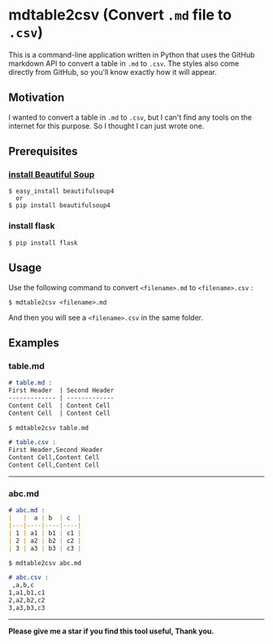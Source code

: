 # mdtable2csv (Convert `.md` file to `.csv`)

This is a command-line application written in Python that uses the GitHub markdown API to convert a table in `.md` to `.csv`. The styles also come directly from GitHub, so you'll know exactly how it will appear.

## Motivation

I wanted to convert a table in `.md` to `.csv`, but I can't find any tools on the internet for this purpose. So I thought I can just wrote one.

<!-- ## Installation

### [install Beautiful Soup](http://www.crummy.com/software/BeautifulSoup/bs4/doc/#installing-beautiful-soup)

```
$ easy_install beautifulsoup4
  or
$ pip install beautifulsoup4
``` -->

## Prerequisites

### [install Beautiful Soup](http://www.crummy.com/software/BeautifulSoup/bs4/doc/#installing-beautiful-soup)

```
$ easy_install beautifulsoup4
  or
$ pip install beautifulsoup4
```

### install flask

```
$ pip install flask
```
## Usage
Use the following command to convert `<filename>.md` to `<filename>.csv` : 

```
$ mdtable2csv <filename>.md
```

And then you will see a `<filename>.csv` in the same folder.

## Examples

### table.md
```markdown
# table.md : 
First Header  | Second Header
------------- | -------------
Content Cell  | Content Cell
Content Cell  | Content Cell

$ mdtable2csv table.md

# table.csv : 
First Header,Second Header
Content Cell,Content Cell
Content Cell,Content Cell
```
---
### abc.md
```markdown
# abc.md :
|   |  a | b  | c  |
|---|----|----|----|
| 1 | a1 | b1 | c1 |
| 2 | a2 | b2 | c2 |
| 3 | a3 | b3 | c3 |

$ mdtable2csv abc.md

# abc.csv :
 ,a,b,c
1,a1,b1,c1
2,a2,b2,c2
3,a3,b3,c3
```

---
**Please give me a star if you find this tool useful, Thank you.**
